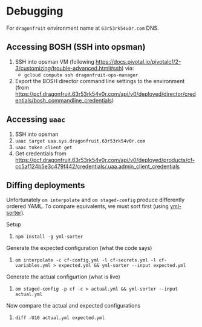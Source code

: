 # Debugging

For `dragonfruit` environment name at `63r53rk54v0r.com` DNS.

## Accessing BOSH (SSH into opsman)

1. SSH into opsman VM (following https://docs.pivotal.io/pivotalcf/2-3/customizing/trouble-advanced.html#ssh) via:
    - `gcloud compute ssh dragonfruit-ops-manager`
1. Export the BOSH director command line settings to the environment (from https://pcf.dragonfruit.63r53rk54v0r.com/api/v0/deployed/director/credentials/bosh_commandline_credentials)

## Accessing `uaac`

1. SSH into opsman
1. `uaac target uaa.sys.dragonfruit.63r53rk54v0r.com`
1. `uaac token client get`
1. Get credentials from https://pcf.dragonfruit.63r53rk54v0r.com/api/v0/deployed/products/cf-cc5af124b5e3c479f442/credentials/.uaa.admin_client_credentials

## Diffing deployments

Unfortunately `om interpolate` and `om staged-config` produce differently ordered YAML. To compare equivalents, we must sort first (using [yml-sorter](https://www.npmjs.com/package/yml-sorter)).

Setup
1. `npm install -g yml-sorter`

Generate the expected configuration (what the code says)
1. `om interpolate -c cf-config.yml -l cf-secrets.yml -l cf-variables.yml > expected.yml && yml-sorter --input expected.yml`

Generate the actual configurtion (what is live)
1. `om staged-config -p cf -c > actual.yml && yml-sorter --input actual.yml`

Now compare the actual and expected configurations
1. `diff -U10 actual.yml expected.yml`
